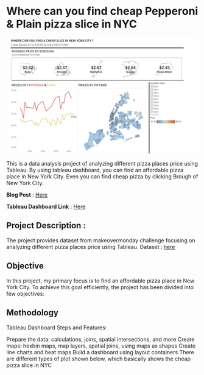 # Where can you find cheap Pepperoni & Plain pizza slice in NYC
![](https://github.com/poojapatel26/NYC-Pizza-Slice-Analysis/blob/main/tableau_dashboard.png)

This is a data analysis project of analyzing different pizza places price using Tableau. By using tableau dashboard, you can find an affordable pizza place in New York City. Even you can find cheap pizza by clicking Brough of New York City.

**Blog Post** : [Here](https://medium.com/@poojapatel26/where-can-you-find-cheap-pepperoni-plain-pizza-slice-in-nyc-243672919136)

**Tableau  Dashboard Link** :  [Here](https://public.tableau.com/app/profile/poojapatel26/viz/CHEAPPIZZASLICEINNYC/Dashboard1)

## Project Description :
The project provides dataset from makeovermonday challenge focusing on analyzing different pizza places price using Tableau.
Dataset : [here](https://data.world/makeovermonday/2023w5)

## Objective 
In this project, my primary focus is to find an affordable pizza place in New York City. To achieve this goal efficiently, the project has been divided into few objectives:

## Methodology

Tableau Dashboard Steps and Features:

Prepare the data: calculations, joins, spatial intersections, and more
Create maps: hexbin maps, map layers, spatial joins, using maps as shapes
Create line charts and heat maps
Build a dashboard using layout containers
There are different types of plot shown below, which basically shows the cheap pizza slice in NYC

